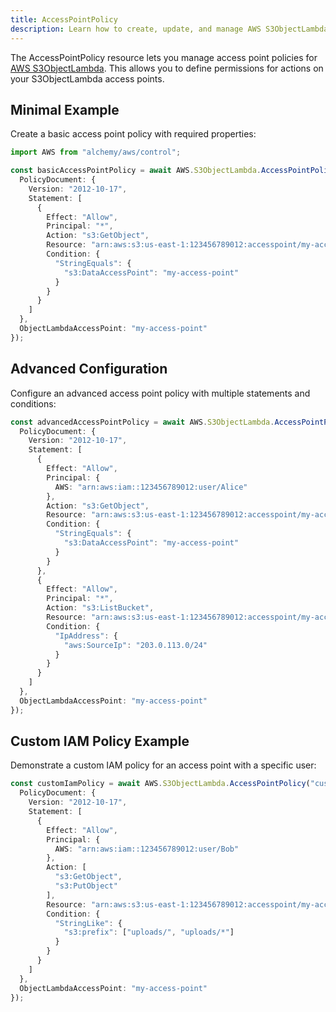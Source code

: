 ```yaml
---
title: AccessPointPolicy
description: Learn how to create, update, and manage AWS S3ObjectLambda AccessPointPolicys using Alchemy Cloud Control.
---
```


The AccessPointPolicy resource lets you manage access point policies for [AWS S3ObjectLambda](https://docs.aws.amazon.com/s3objectlambda/latest/userguide/). This allows you to define permissions for actions on your S3ObjectLambda access points.

## Minimal Example

Create a basic access point policy with required properties:

```ts
import AWS from "alchemy/aws/control";

const basicAccessPointPolicy = await AWS.S3ObjectLambda.AccessPointPolicy("basicPolicy", {
  PolicyDocument: {
    Version: "2012-10-17",
    Statement: [
      {
        Effect: "Allow",
        Principal: "*",
        Action: "s3:GetObject",
        Resource: "arn:aws:s3:us-east-1:123456789012:accesspoint/my-access-point",
        Condition: {
          "StringEquals": {
            "s3:DataAccessPoint": "my-access-point"
          }
        }
      }
    ]
  },
  ObjectLambdaAccessPoint: "my-access-point"
});
```

## Advanced Configuration

Configure an advanced access point policy with multiple statements and conditions:

```ts
const advancedAccessPointPolicy = await AWS.S3ObjectLambda.AccessPointPolicy("advancedPolicy", {
  PolicyDocument: {
    Version: "2012-10-17",
    Statement: [
      {
        Effect: "Allow",
        Principal: {
          AWS: "arn:aws:iam::123456789012:user/Alice"
        },
        Action: "s3:GetObject",
        Resource: "arn:aws:s3:us-east-1:123456789012:accesspoint/my-access-point",
        Condition: {
          "StringEquals": {
            "s3:DataAccessPoint": "my-access-point"
          }
        }
      },
      {
        Effect: "Allow",
        Principal: "*",
        Action: "s3:ListBucket",
        Resource: "arn:aws:s3:us-east-1:123456789012:accesspoint/my-access-point",
        Condition: {
          "IpAddress": {
            "aws:SourceIp": "203.0.113.0/24"
          }
        }
      }
    ]
  },
  ObjectLambdaAccessPoint: "my-access-point"
});
```

## Custom IAM Policy Example

Demonstrate a custom IAM policy for an access point with a specific user:

```ts
const customIamPolicy = await AWS.S3ObjectLambda.AccessPointPolicy("customPolicy", {
  PolicyDocument: {
    Version: "2012-10-17",
    Statement: [
      {
        Effect: "Allow",
        Principal: {
          AWS: "arn:aws:iam::123456789012:user/Bob"
        },
        Action: [
          "s3:GetObject",
          "s3:PutObject"
        ],
        Resource: "arn:aws:s3:us-east-1:123456789012:accesspoint/my-access-point",
        Condition: {
          "StringLike": {
            "s3:prefix": ["uploads/", "uploads/*"]
          }
        }
      }
    ]
  },
  ObjectLambdaAccessPoint: "my-access-point"
});
```